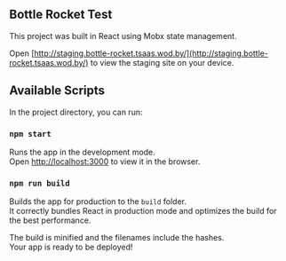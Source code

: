 ## Bottle Rocket Test

This project was built in React using Mobx state management.

Open [http://staging.bottle-rocket.tsaas.wod.by/](http://staging.bottle-rocket.tsaas.wod.by/) to view the staging site on your device.

## Available Scripts

In the project directory, you can run:

### `npm start`

Runs the app in the development mode.<br>
Open [http://localhost:3000](http://localhost:3000) to view it in the browser.

### `npm run build`

Builds the app for production to the `build` folder.<br>
It correctly bundles React in production mode and optimizes the build for the best performance.

The build is minified and the filenames include the hashes.<br>
Your app is ready to be deployed!